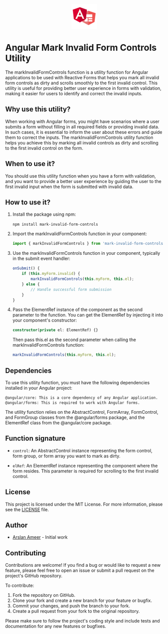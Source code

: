 <p align="center" float="left">
     <img src="./angular-reactive-forms.png" alt="angular-reactive-form" width="80">
</p>

# Angular Mark Invalid Form Controls Utility

The markInvalidFormControls function is a utility function for Angular applications to be used with Reactive Forms that helps you mark all invalid form controls as dirty and scrolls smoothly to the first invalid control. This utility is useful for providing better user experience in forms with validation, making it easier for users to identify and correct the invalid inputs.

## Why use this utility?

When working with Angular forms, you might have scenarios where a user submits a form without filling in all required fields or providing invalid data. In such cases, it is essential to inform the user about these errors and guide them to correct the inputs. The markInvalidFormControls utility function helps you achieve this by marking all invalid controls as dirty and scrolling to the first invalid control on the form.

## When to use it?

You should use this utility function when you have a form with validation, and you want to provide a better user experience by guiding the user to the first invalid input when the form is submitted with invalid data.

## How to use it?

1. Install the package using npm:

    ```npm install mark-invalid-form-controls```

2. Import the markInvalidFormControls function in your component:
    
    ```typescript 
    import { markInvalidFormControls } from 'mark-invalid-form-controls';
    ```
3. Use the markInvalidFormControls function in your component, typically in the submit event handler:

    ```typescript
    onSubmit() {
        if (this.myForm.invalid) {
            markInvalidFormControls(this.myForm, this.el);
        } else {
            // Handle successful form submission
        }
    }
    ```
4. Pass the ElementRef instance of the component as the second parameter to the function. You can get the ElementRef by injecting it into your component's constructor:

    ```typescript
    constructor(private el: ElementRef) {}
    ```
    Then pass this.el as the second parameter when calling the markInvalidFormControls function:

    ```typescript
    markInvalidFormControls(this.myForm, this.el);
    ```

## Dependencies

To use this utility function, you must have the following dependencies installed in your Angular project:

    @angular/core: This is a core dependency of any Angular application.
    @angular/forms: This is required to work with Angular forms.

The utility function relies on the AbstractControl, FormArray, FormControl, and FormGroup classes from the @angular/forms package, and the ElementRef class from the @angular/core package.

## Function signature
- `control`: An AbstractControl instance representing the form control, form group, or form array you want to mark as dirty.

- `elRef`: An ElementRef instance representing the component where the form resides. This parameter is required for scrolling to the first invalid control.


## License

This project is licensed under the MIT License. For more information, please see the [LICENSE](LICENSE) file.

## Author

- [Arslan Ameer](https://github.com/arslanameer) - Initial work

## Contributing

Contributions are welcome! If you find a bug or would like to request a new feature, please feel free to open an issue or submit a pull request on the project's GitHub repository.

To contribute:

1. Fork the repository on GitHub.
2. Clone your fork and create a new branch for your feature or bugfix.
3. Commit your changes, and push the branch to your fork.
4. Create a pull request from your fork to the original repository.

Please make sure to follow the project's coding style and include tests and documentation for any new features or bugfixes.
